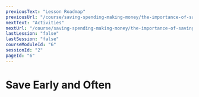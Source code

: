 ```yaml
---
previousText: "Lesson Roadmap"
previousUrl: "/course/saving-spending-making-money/the-importance-of-saving/roadmap"
nextText: "Activities"
nextUrl: "/course/saving-spending-making-money/the-importance-of-saving/activities"
lastLession: "false"
lastSession: "false"
courseModuleId: "6"
sessionId: "2"
pageId: "6"
---
```



# Save Early and Often

<sparkle-animation-player src="./animation/m2l1.js" composition="09A70023A181714FB467581C7506EFA7"></sparkle-animation-player>
